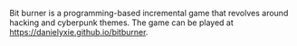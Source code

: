 Bit burner is a programming-based incremental game that revolves around hacking and cyberpunk themes. The game can be played at https://danielyxie.github.io/bitburner.
